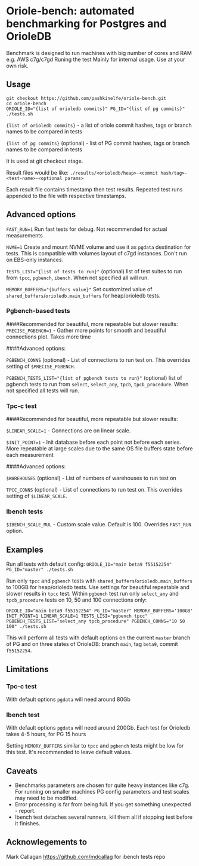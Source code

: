 # Oriole-bench: automated benchmarking for Postgres and OrioleDB

Benchmark is designed to run machines with big number of cores and RAM e.g. AWS c7g/c7gd Runing the test
Mainly for internal usage. Use at your own risk.

## Usage

```
git checkout https://github.com/pashkinelfe/oriole-bench.git
cd oriole-bench
ORIOLE_ID="{list of orioledb commits}" PG_ID="{list of pg commits}" ./tests.sh
```

```{list of orioledb commits}``` - a list of oriole commit hashes, tags or branch names to be compared in tests

```{list of pg commits}``` (optional) - list of PG commit hashes, tags or branch names to be compared in tests

It is used at git checkout stage.

Result files would be like: ```./results/<orioledb/heap>-<commit hash/tag>-<test-name>-<optional params>```

Each result file contains timestamp then test results. Repeated test runs appended to the file with respective timestamps.

## Advanced options
```FAST_RUN=1``` Run fast tests for debug. Not recommended for actual measurements

```NVME=1``` Create and mount NVME volume and use it as ```pgdata``` destination for tests.
This is compatible with volumes layout of c7gd instances. Don't run on EBS-only instances.

```TESTS_LIST="{list of tests to run}"``` (optional) list of test suites to run from ```tpcc```, ```pgbench```, ```ibench```. When not specified all will run.

```MEMORY_BUFFERS="{buffers value}"``` Set customized value of ```shared_buffers```/```orioledb.main_buffers``` for heap/orioledb tests. 

### Pgbench-based tests

####Recommended for beautiful, more repeatable but slower results:
```PRECISE_PGBENCH=1``` - Gather more points for smooth and beautiful connections plot. Takes more time

####Advanced options:

```PGBENCH_CONNS``` (optional) - List of connections to run test on. This overrides setting of ```$PRECISE_PGBENCH```.

```PGBENCH_TESTS_LIST="{list of pgbench tests to run}"``` (optional) list of pgbench tests to run from ```select```, ```select_any```, ```tpcb```, ```tpcb_procedure```. When not specified all tests will run.

### Tpc-c test

####Recommended for beautiful, more repeatable but slower results:

```$LINEAR_SCALE=1``` - Connections are on linear scale.

```$INIT_POINT=1``` - Init database before each point not before each series. More repeatable at large scales due to the same OS file buffers state before each measurement

####Advanced options:

```$WAREHOUSES``` (optional) - List of numbers of warehouses to run test on

```TPCC_CONNS``` (optional) - List of connections to run test on. This overrides setting of ```$LINEAR_SCALE```.

### Ibench tests

```$IBENCH_SCALE_MUL``` - Custom scale value. Default is 100. Overrides ```FAST_RUN``` option.

## Examples

Run all tests with default config:
``` ORIOLE_ID="main beta9 f55152254" PG_ID="master" ./tests.sh ```

Run only ```tpcc``` and ```pgbench``` tests with ```shared_buffers```/```orioledb.main_buffers``` to 100GB for heap/orioledb tests. Use settings for beautiful repeatable and slower results in ```tpcc``` test. Within ```pgbench``` test run only ```select_any``` and ```tpcb_procedure``` tests on 10, 50 and 100 connections only:

``` ORIOLE_ID="main beta9 f55152254" PG_ID="master" MEMORY_BUFFERS='100GB' INIT_POINT=1 LINEAR_SCALE=1 TESTS_LISI="pgbench tpcc" PGBENCH_TESTS_LIST="select_any tpcb_procedure" PGBENCH_CONNS="10 50 100" ./tests.sh ```

This will perform all tests with default options on the current ```master``` branch of PG and on three states of OrioleDB: branch ```main```, tag ```beta9```, commit ```f55152254```.

## Limitations

### Tpc-c test

With default options ```pgdata``` will need around 80Gb

### Ibench test

With default options ```pgdata``` will need around 200Gb. Each test for Orioledb takes 4-5 hours, for PG 15 hours

Setting ```MEMORY_BUFFERS``` similar to ```tpcc``` and ```pgbench``` tests might be low for this test. It's recommended
to leave default values.

## Caveats

- Benchmarks parameters are chosen for quite heavy instances like c7g. For running on smaller machines PG config parameters and test scales may need to be modified. 
- Error processing is far from being full. If you get something unexpected - report.
- Ibench test detaches several runners, kill them all if stopping test before it finishes.

## Acknowlegements to

Mark Callagan <https://github.com/mdcallag> for ibench tests repo

